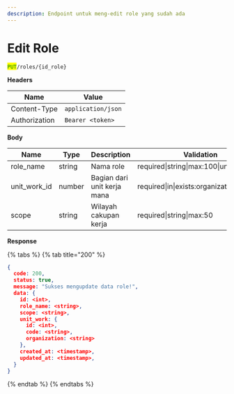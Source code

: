 ```yaml
---
description: Endpoint untuk meng-edit role yang sudah ada
---
```


# Edit Role

<mark style="color:green;">`PUT`</mark>`/roles/{id_role}`

**Headers**

| Name          | Value              |
| ------------- | ------------------ |
| Content-Type  | `application/json` |
| Authorization | `Bearer <token>`   |

**Body**

| Name           | Type   | Description                 | Validation                                  |
| -------------- | ------ | --------------------------- | ------------------------------------------- |
| role\_name     | string | Nama role                   | required\|string\|max:100\|unique           |
| unit\_work\_id | number | Bagian dari unit kerja mana | required\|in\|exists:organization\_units.id |
| scope          | string | Wilayah cakupan kerja       | required\|string\|max:50                    |

**Response**

{% tabs %}
{% tab title="200" %}
```json
{
  code: 200,
  status: true,
  message: "Sukses mengupdate data role!",
  data: {
    id: <int>,
    role_name: <string>,
    scope: <string>,
    unit_work: {
      id: <int>,
      code: <string>,
      organization: <string>
    },
    created_at: <timestamp>,
    updated_at: <timestamp>,
  }
}
```
{% endtab %}
{% endtabs %}
